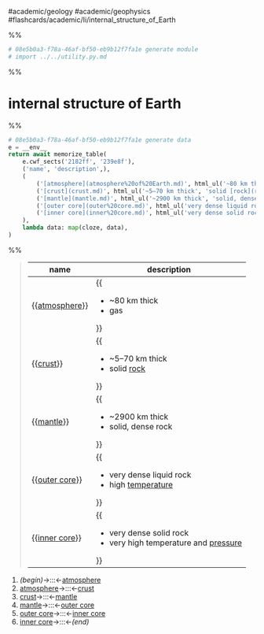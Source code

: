 #academic/geology #academic/geophysics #flashcards/academic/Ii/internal_structure_of_Earth

%%
```Python
# 08e5b0a3-f78a-46af-bf50-eb9b12f7fa1e generate module
# import ../../utility.py.md
```
%%

# internal structure of Earth

%%
```Python
# 08e5b0a3-f78a-46af-bf50-eb9b12f7fa1e generate data
e = __env__
return await memorize_table(
	e.cwf_sects('2182ff', '239e8f'),
	('name', 'description',),
	(
		('[atmosphere](atmosphere%20of%20Earth.md)', html_ul('~80 km thick', 'gas',),),
		('[crust](crust.md)', html_ul('~5–70 km thick', 'solid [rock](rock%20(geology).md)',),),
		('[mantle](mantle.md)', html_ul('~2900 km thick', 'solid, dense rock',),),
		('[outer core](outer%20core.md)', html_ul('very dense liquid rock', 'high [temperature](temperature.md)',),),
		('[inner core](inner%20core.md)', html_ul('very dense solid rock', 'very high temperature and [pressure](pressure.md)',),),
	),
	lambda data: map(cloze, data),
)
```
%%

<!--08e5b0a3-f78a-46af-bf50-eb9b12f7fa1e generate section="2182ff"--><!-- The following content is generated at 2023-03-20T16:20:30.892404+08:00. Any edits will be overridden! -->

> | name | description |
> |-|-|
> | {{[atmosphere](atmosphere%20of%20Earth.md)}} | {{<ul><li>~80 km thick</li><li>gas</li></ul>}} |
> | {{[crust](crust.md)}} | {{<ul><li>~5–70 km thick</li><li>solid [rock](rock%20(geology).md)</li></ul>}} |
> | {{[mantle](mantle.md)}} | {{<ul><li>~2900 km thick</li><li>solid, dense rock</li></ul>}} |
> | {{[outer core](outer%20core.md)}} | {{<ul><li>very dense liquid rock</li><li>high [temperature](temperature.md)</li></ul>}} |
> | {{[inner core](inner%20core.md)}} | {{<ul><li>very dense solid rock</li><li>very high temperature and [pressure](pressure.md)</li></ul>}} | <!--SR:!2023-06-14,56,310!2023-05-06,21,270!2023-06-12,54,310!2023-04-23,12,250!2023-04-23,17,290!2023-04-22,5,230!2023-04-23,17,290!2023-05-27,39,270!2023-06-24,64,310!2023-05-26,38,270-->

<!--/08e5b0a3-f78a-46af-bf50-eb9b12f7fa1e-->

<!--08e5b0a3-f78a-46af-bf50-eb9b12f7fa1e generate section="239e8f"--><!-- The following content is generated at 2023-03-15T18:37:52.425447+08:00. Any edits will be overridden! -->

1. _(begin)_→:::←[atmosphere](atmosphere%20of%20Earth.md) <!--SR:!2023-06-13,55,310!2023-06-18,59,310-->
2. [atmosphere](atmosphere%20of%20Earth.md)→:::←[crust](crust.md) <!--SR:!2023-04-22,16,290!2023-04-23,17,290-->
3. [crust](crust.md)→:::←[mantle](mantle.md) <!--SR:!2023-06-23,63,310!2023-04-22,16,290-->
4. [mantle](mantle.md)→:::←[outer core](outer%20core.md) <!--SR:!2023-04-23,17,290!2023-06-01,42,290-->
5. [outer core](outer%20core.md)→:::←[inner core](inner%20core.md) <!--SR:!2023-06-22,62,310!2023-06-14,56,310-->
6. [inner core](inner%20core.md)→:::←_(end)_ <!--SR:!2023-06-17,58,310!2023-04-22,16,290-->

<!--/08e5b0a3-f78a-46af-bf50-eb9b12f7fa1e-->
